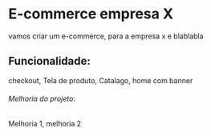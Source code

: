 # E-commerce empresa X

 vamos  criar um e-commerce, para a empresa x e blablabla

 ## Funcionalidade:
 checkout, Tela de produto, Catalago, home com banner

 ###### Melhoria do projeto:

 Melhoria 1, melhoria 2

